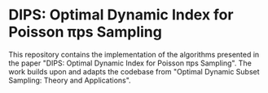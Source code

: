 # DIPS: Optimal Dynamic Index for Poisson πps Sampling
This repository contains the implementation of the algorithms presented in the paper "DIPS: Optimal Dynamic Index for Poisson πps Sampling". The work builds upon and adapts the codebase from "Optimal Dynamic Subset Sampling: Theory and Applications".